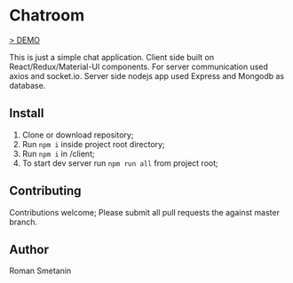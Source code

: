 # Chatroom
[> DEMO](http://31.31.201.7:3000)

This is just a simple chat application.
Client side built on React/Redux/Material-UI components. For server communication used axios and socket.io.
Server side nodejs app used Express and Mongodb as database.

## Install

1. Clone or download repository;
2. Run ` npm i ` inside project root directory;
3. Run ` npm i ` in /client;
4. To start dev server run ` npm run all ` from project root;

## Contributing

Contributions welcome; Please submit all pull requests the against master branch.
## Author

Roman Smetanin
